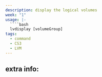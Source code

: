 ```yaml
---
description: display the logical volumes
week: "1"
usage: |-
  ````bash 
  lvdisplay [volumeGroup]
tags:
  - command
  - CS3
  - LVM
---
```

## extra info:
